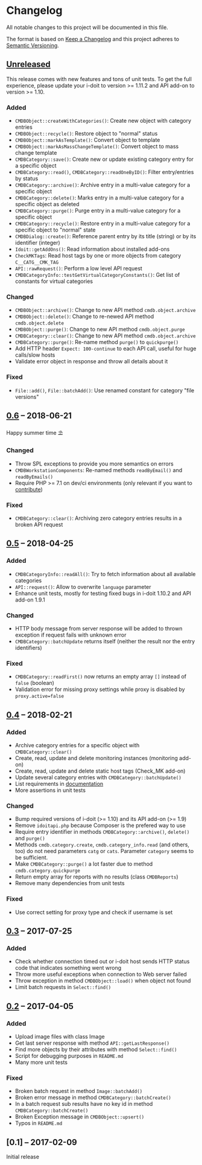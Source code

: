 #   Changelog

All notable changes to this project will be documented in this file.

The format is based on [Keep a Changelog](http://keepachangelog.com/en/1.0.0/)
and this project adheres to [Semantic Versioning](http://semver.org/spec/v2.0.0.html).


##  [Unreleased]

This release comes with new features and tons of unit tests. To get the full experience, please update your i-doit to version >= 1.11.2 and API add-on to version >= 1.10.


### Added

-   `CMDBObject::createWithCategories()`: Create new object with category entries
-   `CMDBObject::recycle()`: Restore object to "normal" status
-   `CMDBObject::markAsTemplate()`: Convert object to template
-   `CMDBObject::markAsMassChangeTemplate()`: Convert object to mass change template
-   `CMDBCategory::save()`: Create new or update existing category entry for a specific object
-   `CMDBCategory::read()`, `CMDBCategory::readOneByID()`: Filter entry/entries by status
-   `CMDBCategory::archive()`: Archive entry in a multi-value category for a specific object
-   `CMDBCategory::delete()`: Marks entry in a multi-value category for a specific object as deleted
-   `CMDBCategory::purge()`: Purge entry in a multi-value category for a specific object
-   `CMDBCategory::recycle()`: Restore entry in a multi-value category for a specific object to "normal" state
-   `CMDBDialog::create()`: Reference parent entry by its title (string) or by its identifier (integer)
-   `Idoit::getAddOns()`: Read information about installed add-ons
-   `CheckMKTags`: Read host tags by one or more objects from category `C__CATG__CMK_TAG`
-   `API::rawRequest()`: Perform a low level API request
-   `CMDBCategoryInfo::testGetVirtualCategoryConstants()`: Get list of constants for virtual categories


### Changed

-   `CMDBObject::archive()`: Change to new API method `cmdb.object.archive`
-   `CMDBObject::delete()`: Change to re-newed API method `cmdb.object.delete`
-   `CMDBObject::purge()`: Change to new API method `cmdb.object.purge`
-   `CMDBCategory::clear()`: Change to new API method `cmdb.object.archive`
-   `CMDBCategory::purge()`: Re-name method `purge()` to `quickpurge()`
-   Add HTTP header `Expect: 100-continue` to each API call, useful for huge calls/slow hosts
-   Validate error object in response and throw all details about it


### Fixed

-   `File::add()`, `File::batchAdd()`: Use renamed constant for category "file versions"


##  [0.6] – 2018-06-21

Happy summer time ⛱️


### Changed

-   Throw SPL exceptions to provide you more semantics on errors
-   `CMDBWorkstationComponents`: Re-named methods `readByEmail()` and `readByEmails()`
-   Require PHP >= 7.1 on dev/ci environments (only relevant if you want to [contribute](CONTRIBUTING.md))


### Fixed

-   `CMDBCategory::clear()`: Archiving zero category entries results in a broken API request


##  [0.5] – 2018-04-25


### Added

-   `CMDBCategoryInfo::readAll()`: Try to fetch information about all available categories
-   `API::request()`: Allow to overwrite `language` parameter
-   Enhance unit tests, mostly for testing fixed bugs in i-doit 1.10.2 and API add-on 1.9.1


### Changed

-   HTTP body message from server response will be added to thrown exception if request fails with unknown error
-   `CMDBCategory::batchUpdate` returns itself (neither the result nor the entry identifiers)


### Fixed

-   `CMDBCategory::readFirst()` now returns an empty array `[]` instead of `false` (boolean)
-   Validation error for missing proxy settings while proxy is disabled by `proxy.active=false`


##  [0.4] – 2018-02-21


### Added

-   Archive category entries for a specific object with `CMDBCategory::clear()`
-   Create, read, update and delete monitoring instances (monitoring add-on)
-   Create, read, update and delete static host tags (Check_MK add-on)
-   Update several category entries with `CMDBCategory::batchUpdate()`
-   List requirements in [documentation](README.md)
-   More assertions in unit tests


### Changed

-   Bump required versions of i-doit (>= 1.10) and its API add-on (>= 1.9)
-   Remove `idoitapi.php` because Composer is the prefered way to use
-   Require entry identifier in methods `CMDBCategory::archive()`, `delete()` and `purge()`
-   Methods `cmdb.category.create`, `cmdb.category_info.read` (and others, too) do not need parameters `catg` or `cats`. Parameter `category` seems to be sufficient.
-   Make `CMDBCategory::purge()` a lot faster due to method `cmdb.category.quickpurge`
-   Return empty array for reports with no results (class `CMDBReports`)
-   Remove many dependencies from unit tests


### Fixed

-   Use correct setting for proxy type and check if username is set


##  [0.3] – 2017-07-25


### Added

-   Check whether connection timed out or i-doit host sends HTTP status code that indicates something went wrong
-   Throw more useful exceptions when connection to Web server failed
-   Throw exception in method `CMDBObject::load()` when object not found
-   Limit batch requests in `Select::find()`


##  [0.2] – 2017-04-05


### Added

-   Upload image files with class Image
-   Get last server response with method `API::getLastResponse()`
-   Find more objects by their attributes with method `Select::find()`
-   Script for debugging purposes in `README.md`
-   Many more unit tests


### Fixed

-   Broken batch request in method `Image::batchAdd()`
-   Broken error message in method `CMDBCategory::batchCreate()`
-   In a batch request sub results have no key id in method `CMDBCategory::batchCreate()`
-   Broken Exception message in `CMDBObject::upsert()`
-   Typos in `README.md`


##  [0.1] – 2017-02-09

Initial release


[Unreleased]: https://github.com/bheisig/i-doit-api-client-php/compare/0.6...HEAD
[0.6]: https://github.com/bheisig/i-doit-api-client-php/compare/0.5...0.6
[0.5]: https://github.com/bheisig/i-doit-api-client-php/compare/0.4...0.5
[0.4]: https://github.com/bheisig/i-doit-api-client-php/compare/0.3...0.4
[0.3]: https://github.com/bheisig/i-doit-api-client-php/compare/0.2...0.3
[0.2]: https://github.com/bheisig/i-doit-api-client-php/compare/0.1...0.2

